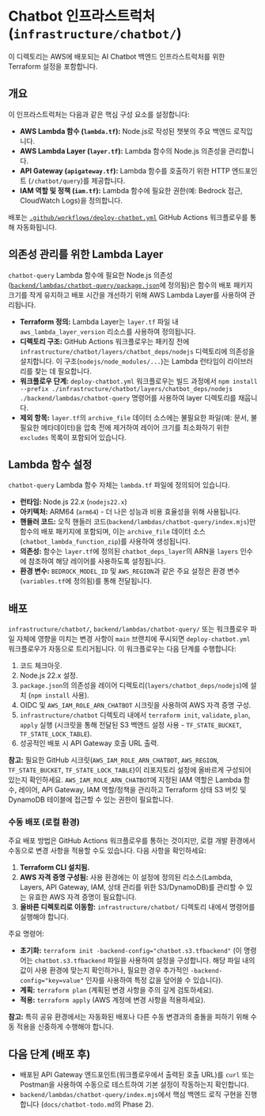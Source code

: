 # Chatbot 인프라스트럭처 (`infrastructure/chatbot/`)

이 디렉토리는 AWS에 배포되는 AI Chatbot 백엔드 인프라스트럭처를 위한 Terraform 설정을 포함합니다.

## 개요

이 인프라스트럭처는 다음과 같은 핵심 구성 요소를 설정합니다:

- **AWS Lambda 함수 (`lambda.tf`):** Node.js로 작성된 챗봇의 주요 백엔드 로직입니다.
- **AWS Lambda Layer (`layer.tf`):** Lambda 함수의 Node.js 의존성을 관리합니다.
- **API Gateway (`apigateway.tf`):** Lambda 함수를 호출하기 위한 HTTP 엔드포인트 (`/chatbot/query`)를 제공합니다.
- **IAM 역할 및 정책 (`iam.tf`):** Lambda 함수에 필요한 권한(예: Bedrock 접근, CloudWatch Logs)을 정의합니다.

배포는 [`.github/workflows/deploy-chatbot.yml`](../../.github/workflows/deploy-chatbot.yml) GitHub Actions 워크플로우를 통해 자동화됩니다.

## 의존성 관리를 위한 Lambda Layer

`chatbot-query` Lambda 함수에 필요한 Node.js 의존성([`backend/lambdas/chatbot-query/package.json`](../../backend/lambdas/chatbot-query/package.json)에 정의됨)은 함수의 배포 패키지 크기를 작게 유지하고 배포 시간을 개선하기 위해 AWS Lambda Layer를 사용하여 관리됩니다.

- **Terraform 정의:** Lambda Layer는 `layer.tf` 파일 내 `aws_lambda_layer_version` 리소스를 사용하여 정의됩니다.
- **디렉토리 구조:** GitHub Actions 워크플로우는 패키징 전에 `infrastructure/chatbot/layers/chatbot_deps/nodejs` 디렉토리에 의존성을 설치합니다. 이 구조(`nodejs/node_modules/...`)는 Lambda 런타임이 라이브러리를 찾는 데 필요합니다.
- **워크플로우 단계:** `deploy-chatbot.yml` 워크플로우는 빌드 과정에서 `npm install --prefix ./infrastructure/chatbot/layers/chatbot_deps/nodejs ./backend/lambdas/chatbot-query` 명령어를 사용하여 layer 디렉토리를 채웁니다.
- **제외 항목:** `layer.tf`의 `archive_file` 데이터 소스에는 불필요한 파일(예: 문서, 불필요한 메타데이터)을 압축 전에 제거하여 레이어 크기를 최소화하기 위한 `excludes` 목록이 포함되어 있습니다.

## Lambda 함수 설정

`chatbot-query` Lambda 함수 자체는 `lambda.tf` 파일에 정의되어 있습니다.

- **런타임:** Node.js 22.x (`nodejs22.x`)
- **아키텍처:** ARM64 (`arm64`) - 더 나은 성능과 비용 효율성을 위해 사용됩니다.
- **핸들러 코드:** 오직 핸들러 코드(`backend/lambdas/chatbot-query/index.mjs`)만 함수의 배포 패키지에 포함되며, 이는 `archive_file` 데이터 소스 (`chatbot_lambda_function_zip`)를 사용하여 생성됩니다.
- **의존성:** 함수는 `layer.tf`에 정의된 `chatbot_deps_layer`의 ARN을 `layers` 인수에 참조하여 해당 레이어를 사용하도록 설정됩니다.
- **환경 변수:** `BEDROCK_MODEL_ID` 및 `AWS_REGION`과 같은 주요 설정은 환경 변수(`variables.tf`에 정의됨)를 통해 전달됩니다.

## 배포

`infrastructure/chatbot/`, `backend/lambdas/chatbot-query/` 또는 워크플로우 파일 자체에 영향을 미치는 변경 사항이 `main` 브랜치에 푸시되면 `deploy-chatbot.yml` 워크플로우가 자동으로 트리거됩니다. 이 워크플로우는 다음 단계를 수행합니다:

1. 코드 체크아웃.
2. Node.js 22.x 설정.
3. `package.json`의 의존성을 레이어 디렉토리(`layers/chatbot_deps/nodejs`)에 설치 (`npm install` 사용).
4. OIDC 및 `AWS_IAM_ROLE_ARN_CHATBOT` 시크릿을 사용하여 AWS 자격 증명 구성.
5. `infrastructure/chatbot` 디렉토리 내에서 `terraform init`, `validate`, `plan`, `apply` 실행 (시크릿을 통해 전달된 S3 백엔드 설정 사용 - `TF_STATE_BUCKET`, `TF_STATE_LOCK_TABLE`).
6. 성공적인 배포 시 API Gateway 호출 URL 출력.

**참고:** 필요한 GitHub 시크릿(`AWS_IAM_ROLE_ARN_CHATBOT`, `AWS_REGION`, `TF_STATE_BUCKET`, `TF_STATE_LOCK_TABLE`)이 리포지토리 설정에 올바르게 구성되어 있는지 확인하세요. `AWS_IAM_ROLE_ARN_CHATBOT`에 지정된 IAM 역할은 Lambda 함수, 레이어, API Gateway, IAM 역할/정책을 관리하고 Terraform 상태 S3 버킷 및 DynamoDB 테이블에 접근할 수 있는 권한이 필요합니다.

### 수동 배포 (로컬 환경)

주요 배포 방법은 GitHub Actions 워크플로우를 통하는 것이지만, 로컬 개발 환경에서 수동으로 변경 사항을 적용할 수도 있습니다. 다음 사항을 확인하세요:

1. **Terraform CLI 설치됨.**
2. **AWS 자격 증명 구성됨:** 사용 환경에는 이 설정에 정의된 리소스(Lambda, Layers, API Gateway, IAM, 상태 관리를 위한 S3/DynamoDB)를 관리할 수 있는 유효한 AWS 자격 증명이 필요합니다.
3. **올바른 디렉토리로 이동함:** `infrastructure/chatbot/` 디렉토리 내에서 명령어를 실행해야 합니다.

주요 명령어:

- **초기화:** `terraform init -backend-config="chatbot.s3.tfbackend"` (이 명령어는 `chatbot.s3.tfbackend` 파일을 사용하여 설정을 구성합니다. 해당 파일 내의 값이 사용 환경에 맞는지 확인하거나, 필요한 경우 추가적인 `-backend-config="key=value"` 인자를 사용하여 특정 값을 덮어쓸 수 있습니다).
- **계획:** `terraform plan` (계획된 변경 사항을 주의 깊게 검토하세요).
- **적용:** `terraform apply` (AWS 계정에 변경 사항을 적용하세요).

**참고:** 특히 공유 환경에서는 자동화된 배포나 다른 수동 변경과의 충돌을 피하기 위해 수동 적용을 신중하게 수행해야 합니다.

## 다음 단계 (배포 후)

- 배포된 API Gateway 엔드포인트(워크플로우에서 출력된 호출 URL)를 `curl` 또는 Postman을 사용하여 수동으로 테스트하여 기본 설정이 작동하는지 확인합니다.
- `backend/lambdas/chatbot-query/index.mjs`에서 핵심 백엔드 로직 구현을 진행합니다 (`docs/chatbot-todo.md`의 Phase 2).
